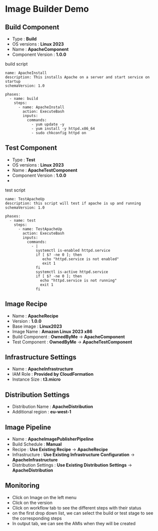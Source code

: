 # Image Builder Demo

## Build Component

* Type : **Build**
* OS versions : **Linux 2023**
* Name : **ApacheComponent**
* Component Version : **1.0.0**

build script

```
name: ApacheInstall
description: This installs Apache on a server and start service on startup
schemaVersion: 1.0

phases:
  - name: build
    steps:
      - name: ApacheInstall
        action: ExecuteBash
        inputs:
          commands:
            - yum update -y
            - yum install -y httpd.x86_64
            - sudo chkconfig httpd on
```

## Test Component

* Type : **Test**
* OS versions : **Linux 2023**
* Name : **ApacheTestComponent**
* Component Version : **1.0.0**
* 
test script

```
name: TestApacheUp
description: this script will test if apache is up and running
schemaVersion: 1.0

phases:
  - name: test
    steps:
      - name: TestApacheUp
        action: ExecuteBash
        inputs:
          commands:            
            - |
              systemctl is-enabled httpd.service
              if [ $? -ne 0 ]; then
                 echo "httpd.service is not enabled"
                 exit 1 
              fi
              systemctl is-active httpd.service
              if [ $? -ne 0 ]; then
                echo "httpd.service is not running"
                exit 1
              fi
```

## Image Recipe

* Name : **ApacheRecipe**
* Version : **1.0.0**
* Base image : **Linux2023**
* Image Name : **Amazon Linux 2023 x86**
* Build Component : **OwnedByMe** -> **ApacheComponent** 
* Test Component : **OwnedByMe** -> **ApacheTestComponent** 

## Infrastructure Settings

* Name : **ApacheInfrastructure**
* IAM Role : **Provided by CloudFormation**
* Instance Size : **t3.micro**

## Distribution Settings

* Distribution Name : **ApacheDistribution**
* Additional region : **eu-west-1**

## Image Pipeline

* Name : **ApacheImagePublisherPipeline**
* Build Schedule : **Manual**
* Recipe : **Use Existing Recipe** -> **ApacheRecipe**
* Infrastructure : **Use Existing Infrastructure Configuration** -> **ApacheInfrastructure**
* Distribution Settings : **Use Existing Distribution Settings** -> **ApacheDistribution**

## Monitoring

* Click on Image on the left menu
* Click on the version
* Click on workflow tab to see the different steps with their status
* on the first drop down list, we can select the build or test stage to see the corresponding steps
* In output tab, we can see the AMIs when they will be created
